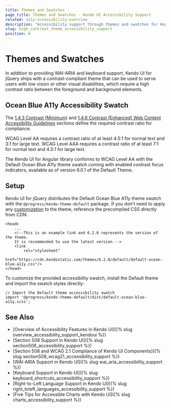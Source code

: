 ```yaml
---
title: Themes and Swatches
page_title: Themes and Swatches - Kendo UI Accessibility Support
related: a11y-accessibility-overview
description: "Accessibility support through themes and swatches for Kendo UI components."
slug: high_contrast_theme_accessibility_support
position: 6
---
```


# Themes and Swatches

In addition to providing WAI-ARIA and keyboard support, Kendo UI for jQuery ships with a contrast-compliant theme that can be used to serve users with low vision or other visual disabilities, which require a high contrast ratio between the foreground and background elements.

## Ocean Blue A11y Accessibility Swatch

The [1.4.3 Contrast (Minimum)](https://www.w3.org/TR/WCAG21/#contrast-minimum) and [1.4.6 Contrast (Enhanced) Web Content Accessibility Guidelines](https://www.w3.org/TR/WCAG21/#contrast-enhanced) sections define the required contrast ratio for compliance.

WCAG Level AA requires a contrast ratio of at least 4.5:1 for normal text and 3:1 for large text. WCAG Level AAA requires a contrast ratio of at least 7:1 for normal text and 4.5:1 for large text.

The Kendo UI for Angular library conforms to WCAG Level AA with the Default Ocean Blue A11y theme swatch coming with enabled contrast focus indicators, available as of version 6.0.1 of the Default Theme.

## Setup

Kendo UI for jQuery distributes the Default Ocean Blue A11y theme swatch with the `@progress/kendo-theme-default` package. If you don't need to apply any [customization](/styles-and-layout/sass-themes/customization) to the theme, reference the precompiled CSS directly from CDN:

```
<head>
    ...
    <!--This is an example link and 6.2.0 represents the version of the theme.
    It is recommended to use the latest version.-->
    <link
        rel="stylesheet"
        href="https://cdn.kendostatic.com/themes/6.2.0/default/default-ocean-blue-a11y.css"/>
</head>
```

To customize the provided accessibility swatch, install the Default theme and import the swatch styles directly:

```
// Import the Default theme accessibility swatch
import '@progress/kendo-theme-default/dist/default-ocean-blue-a11y.scss';
```

## See Also

* [Overview of Accessibility Features in Kendo UI]({% slug overview_accessibility_support_kendoui %})
* [Section 508 Support in Kendo UI]({% slug section508_accessibility_support %})
* [Section 508 and WCAG 2.1 Compliance of Kendo UI Components]({% slug section508_wcag21_accessibility_support %})
* [WAI-ARIA Support in Kendo UI]({% slug wai_aria_accessibility_support %})
* [Keyboard Support in Kendo UI]({% slug keyboard_shortcuts_accessibility_support %})
* [Right-to-Left Language Support in Kendo UI]({% slug right_toleft_languages_accessibility_support %})
* [Five Tips for Accessible Charts with Kendo UI]({% slug charts_accessibility_support %})

